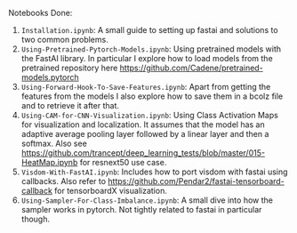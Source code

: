 Notebooks Done:
1. `Installation.ipynb`: A small guide to setting up fastai and solutions to two common problems.
2. `Using-Pretrained-Pytorch-Models.ipynb`: Using pretrained models with the FastAI library. In particular I explore how to load models from the pretrained repository here https://github.com/Cadene/pretrained-models.pytorch
3. `Using-Forward-Hook-To-Save-Features.ipynb`: Apart from getting the features from the models I also explore how to save them in a bcolz file and to retrieve it after that.
4. `Using-CAM-for-CNN-Visualization.ipynb`: Using Class Activation Maps for visualization and localization. It assumes that the model has an adaptive average pooling layer followed by a linear layer and then a softmax. Also see https://github.com/trancept/deep_learning_tests/blob/master/015-HeatMap.ipynb for resnext50 use case.
5. `Visdom-With-FastAI.ipynb`: Includes how to port visdom with fastai using callbacks. Also refer to https://github.com/Pendar2/fastai-tensorboard-callback for tensorboardX visualization. 
6. `Using-Sampler-For-Class-Imbalance.ipynb`: A small dive into how the sampler works in pytorch. Not tightly related to fastai in particular though.
